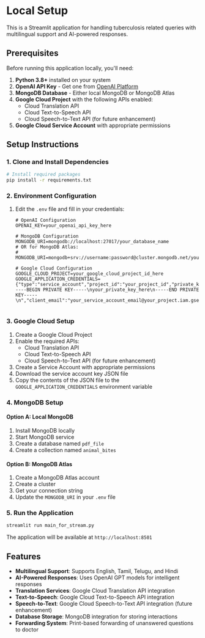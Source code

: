 # Local Setup

This is a Streamlit application for handling tuberculosis related queries with multilingual support and AI-powered responses.

## Prerequisites

Before running this application locally, you'll need:

1. **Python 3.8+** installed on your system
2. **OpenAI API Key** - Get one from [OpenAI Platform](https://platform.openai.com/api-keys)
3. **MongoDB Database** - Either local MongoDB or MongoDB Atlas
4. **Google Cloud Project** with the following APIs enabled:
   - Cloud Translation API
   - Cloud Text-to-Speech API
   - Cloud Speech-to-Text API (for future enhancement)
5. **Google Cloud Service Account** with appropriate permissions

## Setup Instructions

### 1. Clone and Install Dependencies

```bash
# Install required packages
pip install -r requirements.txt
```

### 2. Environment Configuration

1. Edit the `.env` file and fill in your credentials:

   ```env
   # OpenAI Configuration
   OPENAI_KEY=your_openai_api_key_here

   # MongoDB Configuration
   MONGODB_URI=mongodb://localhost:27017/your_database_name
   # OR for MongoDB Atlas:
   # MONGODB_URI=mongodb+srv://username:password@cluster.mongodb.net/your_database_name

   # Google Cloud Configuration
   GOOGLE_CLOUD_PROJECT=your_google_cloud_project_id_here
   GOOGLE_APPLICATION_CREDENTIALS={"type":"service_account","project_id":"your_project_id","private_key_id":"your_private_key_id","private_key":"-----BEGIN PRIVATE KEY-----\nyour_private_key_here\n-----END PRIVATE KEY-----\n","client_email":"your_service_account_email@your_project.iam.gserviceaccount.com","client_id":"your_client_id","auth_uri":"https://accounts.google.com/o/oauth2/auth","token_uri":"https://oauth2.googleapis.com/token","auth_provider_x509_cert_url":"https://www.googleapis.com/oauth2/v1/certs","client_x509_cert_url":"https://www.googleapis.com/robot/v1/metadata/x509/your_service_account_email%40your_project.iam.gserviceaccount.com"}


   ```

### 3. Google Cloud Setup

1. Create a Google Cloud Project
2. Enable the required APIs:
   - Cloud Translation API
   - Cloud Text-to-Speech API
   - Cloud Speech-to-Text API (for future enhancement)
3. Create a Service Account with appropriate permissions
4. Download the service account key JSON file
5. Copy the contents of the JSON file to the `GOOGLE_APPLICATION_CREDENTIALS` environment variable

### 4. MongoDB Setup

#### Option A: Local MongoDB
1. Install MongoDB locally
2. Start MongoDB service
3. Create a database named `pdf_file`
4. Create a collection named `animal_bites`

#### Option B: MongoDB Atlas
1. Create a MongoDB Atlas account
2. Create a cluster
3. Get your connection string
4. Update the `MONGODB_URI` in your `.env` file

### 5. Run the Application

```bash
streamlit run main_for_stream.py
```

The application will be available at `http://localhost:8501`

## Features

- **Multilingual Support**: Supports English, Tamil, Telugu, and Hindi
- **AI-Powered Responses**: Uses OpenAI GPT models for intelligent responses
- **Translation Services**: Google Cloud Translation API integration
- **Text-to-Speech**: Google Cloud Text-to-Speech API integration
- **Speech-to-Text**: Google Cloud Speech-to-Text API integration (future enhancement)
- **Database Storage**: MongoDB integration for storing interactions
- **Forwarding System**: Print-based forwarding of unanswered questions to doctor
